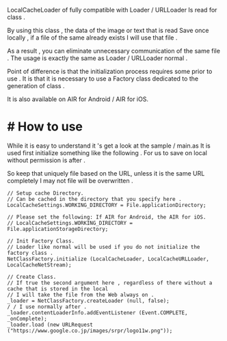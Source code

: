 LocalCacheLoader of fully compatible with Loader / URLLoader
Is read for class .

By using this class , the data of the image or text that is read
Save once locally , if a file of the same already exists
I will use that file .

As a result , you can eliminate unnecessary communication of the same file .
The usage is exactly the same as Loader / URLLoader normal .

Point of difference is that the initialization process requires some prior to use .
It is that it is necessary to use a Factory class dedicated to the generation of class .

It is also available on AIR for Android / AIR for iOS.

# # How to use

While it is easy to understand it 's get a look at the sample / main.as
It is used first initialize something like the following .
For us to save on local without permission is after .

So keep that uniquely file based on the URL, unless it is the same URL completely
I may not file will be overwritten .

    // Setup cache Directory.
    // Can be cached in the directory that you specify here .
    LocalCacheSettings.WORKING_DIRECTORY = File.applicationDirectory;
    
    // Please set the following: If AIR for Android, the AIR for iOS.
    // LocalCacheSettings.WORKING_DIRECTORY = File.applicationStorageDirectory;

    // Init Factory Class.
    // Loader like normal will be used if you do not initialize the factory class .
    NetClassFactory.initialize (LocalCacheLoader, LocalCacheURLLoader, LocalCacheNetStream);

    // Create Class.
    // If true the second argument here , regardless of there without a cache that is stored in the local
    // I will take the file from the Web always on .
    _loader = NetClassFactory.createLoader (null, false);
    / / I use normally after .
    _loader.contentLoaderInfo.addEventListener (Event.COMPLETE, _onComplete);
    _loader.load (new URLRequest ("https://www.google.co.jp/images/srpr/logo11w.png"));
